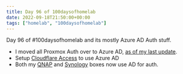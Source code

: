 ```yaml
---
title: Day 96 of 100daysofhomelab
date: 2022-09-18T21:50:00+00:00
tags: ["homelab", "100daysofhomelab"]
---
```

Day 96 of #100daysofhomelab and its mostly Azure AD Auth stuff.

* I moved all Proxmox Auth over to Azure AD, [as of my last update](https://miniblog.tiernanotoole.ie/posts/proxmox-azure-ad-auth/). 
* Setup [Cloudflare Access](https://www.cloudflare.com/en-gb/products/zero-trust/access/) to use Azure AD
* Both my [QNAP](https://geni.us/bYJAz) and [Synology](https://geni.us/UYjb2t) boxes now use AD for auth.